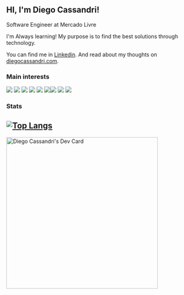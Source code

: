 ## HI, I'm Diego Cassandri! 

Software Engineer at Mercado Livre

I'm Always learning! My purpose is to find the best solutions through technology.

You can find me in [Linkedin](https://www.linkedin.com/in/diegocassandri/). And read about my thoughts on [diegocassandri.com](https://diegocassandri.com).


### Main interests

![](https://img.shields.io/badge/Language-go-blue?style=for-the-badge&logo=go)
![](https://img.shields.io/badge/Language-Javascript-yellow?style=for-the-badge&logo=javascript)  ![](https://img.shields.io/badge/Language-Typescript-blue?style=for-the-badge&logo=typescript) ![](https://img.shields.io/badge/Backend-Nodejs-green?style=for-the-badge&logo=node.js) ![](https://img.shields.io/badge/Frontend-React-blue?style=for-the-badge&logo=react) ![](https://img.shields.io/badge/CLOUDProvider-aws-orange?style=for-the-badge&logo=amazon)![](https://img.shields.io/badge/METHOD-zettelkasten-gray?style=for-the-badge&logo=roamresearch) ![](https://img.shields.io/badge/METHOD-GTD-008DB6?style=for-the-badge&logo=smartthings) ![](https://img.shields.io/badge/METHOD-SCRUM-0052CC?style=for-the-badge&logo=trello)


### Stats
[![Top Langs](https://github-readme-stats.vercel.app/api/top-langs/?username=diegocassandri&layout=compact)](https://github.com/anuraghazra/github-readme-stats)
---
<a href="https://app.daily.dev/diegocassanri"><img src="https://api.daily.dev/devcards/66dec118cae64af1b180fa3ec3366d7f.png?r=np1" width="400" alt="Diego Cassandri's Dev Card"/></a>
  
  
<!--
**diegocassandri/diegocassandri** is a ✨ _special_ ✨ repository because its `README.md` (this file) appears on your GitHub profile.

Here are some ideas to get you started:

- 🔭 I’m currently working on ...
- 🌱 I’m currently learning ...
- 👯 I’m looking to collaborate on ...
- 🤔 I’m looking for help with ...
- 💬 Ask me about ...
- 📫 How to reach me: ...
- 😄 Pronouns: ...
- ⚡ Fun fact: ...
-->
